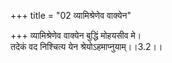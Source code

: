 +++
title = "02 व्यामिश्रेणेव वाक्येन"

+++
व्यामिश्रेणेव वाक्येन बुद्धिं मोहयसीव मे।  
तदेकं वद निश्चित्य येन श्रेयोऽहमाप्नुयाम्।।3.2।।